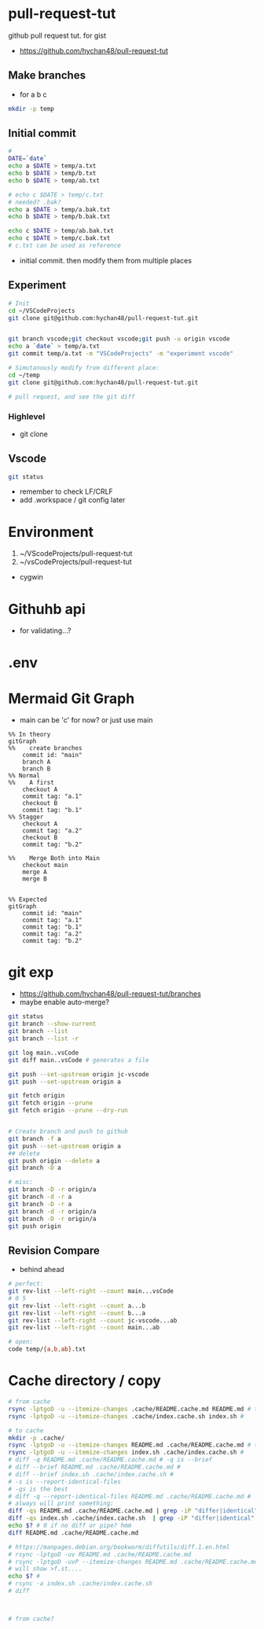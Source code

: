 # pull-request-tut
github pull request tut. for gist
* https://github.com/hychan48/pull-request-tut
## Make branches
* for a b c
```bash
mkdir -p temp

```

## Initial commit
```bash
#
DATE=`date`
echo a $DATE > temp/a.txt
echo b $DATE > temp/b.txt
echo b $DATE > temp/ab.txt

# echo c $DATE > temp/c.txt
# needed? .bak?
echo a $DATE > temp/a.bak.txt
echo b $DATE > temp/b.bak.txt

echo c $DATE > temp/ab.bak.txt
echo c $DATE > temp/c.bak.txt
# c.txt can be used as reference
```

* initial commit. then modify them from multiple places
## Experiment
```bash
# Init
cd ~/VSCodeProjects
git clone git@github.com:hychan48/pull-request-tut.git


git branch vscode;git checkout vscode;git push -u origin vscode
echo a `date` > temp/a.txt
git commit temp/a.txt -m "VSCodeProjects" -m "experiment vscode"

# Simutanously modify from different place:
cd ~/temp
git clone git@github.com:hychan48/pull-request-tut.git

# pull request, and see the git diff
```
### Highlevel
* git clone


## Vscode
```bash
git status
```

* remember to check LF/CRLF
* add .workspace / git config later

# Environment
1. ~/VScodeProjects/pull-request-tut
2. ~/vsCodeProjects/pull-request-tut
  * cygwin

# Githuhb api
* for validating...?

# .env

# Mermaid Git Graph
* main can be 'c' for now? or just use main
```mermaid
%% In theory
gitGraph
%%    create branches
    commit id: "main"
    branch A
    branch B
%% Normal
%%    A first
    checkout A
    commit tag: "a.1"
    checkout B
    commit tag: "b.1"
%% Stagger
    checkout A
    commit tag: "a.2"
    checkout B
    commit tag: "b.2"

%%    Merge Both into Main
    checkout main
    merge A
    merge B


```
```mermaid
%% Expected
gitGraph
    commit id: "main"
    commit tag: "a.1"
    commit tag: "b.1"
    commit tag: "a.2"
    commit tag: "b.2"
```

# git exp
* https://github.com/hychan48/pull-request-tut/branches
* maybe enable auto-merge?

```bash
git status
git branch --show-current
git branch --list
git branch --list -r

git log main..vsCode
git diff main..vsCode # generates a file

git push --set-upstream origin jc-vscode
git push --set-upstream origin a

git fetch origin
git fetch origin --prune
git fetch origin --prune --dry-run


# Create branch and push to github
git branch -f a
git push --set-upstream origin a
## delete
git push origin --delete a
git branch -D a

# misc:
git branch -D -r origin/a
git branch -d -r a
git branch -D -r a
git branch -d -r origin/a
git branch -D -r origin/a
git push origin

```
## Revision Compare
* behind ahead
```bash
# perfect:
git rev-list --left-right --count main...vsCode
# 0 5
git rev-list --left-right --count a...b
git rev-list --left-right --count b...a
git rev-list --left-right --count jc-vscode...ab
git rev-list --left-right --count main...ab

# open:
code temp/{a,b,ab}.txt

```


# Cache directory / copy
```bash
# from cache
rsync -lptgoD -u --itemize-changes .cache/README.cache.md README.md # this cmd
rsync -lptgoD -u --itemize-changes .cache/index.cache.sh index.sh #

# to cache
mkdir -p .cache/
rsync -lptgoD -u --itemize-changes README.md .cache/README.cache.md # this cmd
rsync -lptgoD -u --itemize-changes index.sh .cache/index.cache.sh #
# diff -q README.md .cache/README.cache.md # -q is --brief
# diff --brief README.md .cache/README.cache.md #
# diff --brief index.sh .cache/index.cache.sh #
# -s is --report-identical-files
# -qs is the best
# diff -q --report-identical-files README.md .cache/README.cache.md #
# always will print something:
diff -qs README.md .cache/README.cache.md | grep -iP "differ|identical"
diff -qs index.sh .cache/index.cache.sh  | grep -iP "differ|identical"
echo $? # 0 if no diff or pipe? hmm
diff README.md .cache/README.cache.md

# https://manpages.debian.org/bookworm/diffutils/diff.1.en.html
# rsync -lptgoD -uv README.md .cache/README.cache.md 
# rsync -lptgoD -uvP --itemize-changes README.md .cache/README.cache.md 
# will show >f.st....
echo $? #
# rsync -a index.sh .cache/index.cache.sh
# diff



# from cache?
```